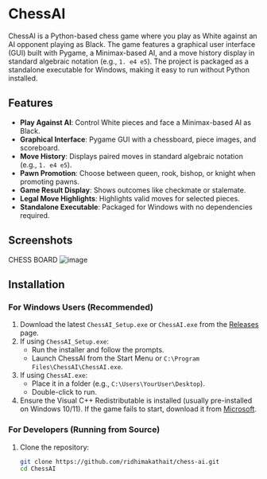# ChessAI

ChessAI is a Python-based chess game where you play as White against an AI opponent playing as Black. The game features a graphical user interface (GUI) built with Pygame, a Minimax-based AI, and a move history display in standard algebraic notation (e.g., `1. e4 e5`). The project is packaged as a standalone executable for Windows, making it easy to run without Python installed.

## Features
- **Play Against AI**: Control White pieces and face a Minimax-based AI as Black.
- **Graphical Interface**: Pygame GUI with a chessboard, piece images, and scoreboard.
- **Move History**: Displays paired moves in standard algebraic notation (e.g., `1. e4 e5`).
- **Pawn Promotion**: Choose between queen, rook, bishop, or knight when promoting pawns.
- **Game Result Display**: Shows outcomes like checkmate or stalemate.
- **Legal Move Highlights**: Highlights valid moves for selected pieces.
- **Standalone Executable**: Packaged for Windows with no dependencies required.

## Screenshots
CHESS BOARD
![image](https://github.com/user-attachments/assets/8033b83d-a8dd-498b-96a7-19797ec12da7)


## Installation

### For Windows Users (Recommended)
1. Download the latest `ChessAI_Setup.exe` or `ChessAI.exe` from the [Releases]((https://github.com/Ridhimakathait/chess-ai/releases)) page.
2. If using `ChessAI_Setup.exe`:
   - Run the installer and follow the prompts.
   - Launch ChessAI from the Start Menu or `C:\Program Files\ChessAI\ChessAI.exe`.
3. If using `ChessAI.exe`:
   - Place it in a folder (e.g., `C:\Users\YourUser\Desktop`).
   - Double-click to run.
4. Ensure the Visual C++ Redistributable is installed (usually pre-installed on Windows 10/11). If the game fails to start, download it from [Microsoft](https://learn.microsoft.com/en-us/cpp/windows/latest-supported-vc-redist).

### For Developers (Running from Source)
1. Clone the repository:
   ```bash
   git clone https://github.com/ridhimakathait/chess-ai.git
   cd ChessAI
